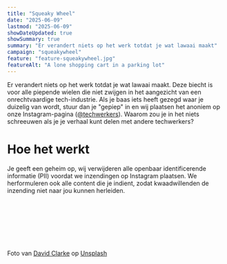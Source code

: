```yaml
---
title: "Squeaky Wheel"
date: "2025-06-09"
lastmod: "2025-06-09"
showDateUpdated: true
showSummary: true
summary: "Er verandert niets op het werk totdat je wat lawaai maakt"
campaign: "squeakywheel"
feature: "feature-squeakywheel.jpg"
featureAlt: "A lone shopping cart in a parking lot"
---
```


Er verandert niets op het werk totdat je wat lawaai maakt. Deze biecht is voor alle piepende wielen die niet zwijgen in het aangezicht van een onrechtvaardige tech-industrie. Als je baas iets heeft gezegd waar je duizelig van wordt, stuur dan je "gepiep" in en wij plaatsen het anoniem op onze Instagram-pagina ([@techwerkers](https://instagram.com/techwerkers/)). Waarom zou je in het niets schreeuwen als je je verhaal kunt delen met andere techwerkers?

# Hoe het werkt

Je geeft een geheim op, wij verwijderen alle openbaar identificerende informatie (PII) voordat we inzendingen op Instagram plaatsen. We herformuleren ook alle content die je indient, zodat kwaadwillenden de inzending niet naar jou kunnen herleiden.

<iframe data-tally-src="https://tally.so/embed/meob7e?alignLeft=1&hideTitle=1&transparentBackground=1&dynamicHeight=1" loading="lazy" width="100%" height="100" frameborder="0" marginheight="0" marginwidth="0" title="Squeaky wheel confessionals"></iframe>
<script>var d=document,w="https://tally.so/widgets/embed.js",v=function(){"undefined"!=typeof Tally?Tally.loadEmbeds():d.querySelectorAll("iframe[data-tally-src]:not([src])").forEach((function(e){e.src=e.dataset.tallySrc}))};if("undefined"!=typeof Tally)v();else if(d.querySelector('script[src="'+w+'"]')==null){var s=d.createElement("script");s.src=w,s.onload=v,s.onerror=v,d.body.appendChild(s);}</script>

Foto van [David Clarke](https://unsplash.com/@thethinblackframe?utm_content=creditCopyText&utm_medium=referral&utm_source=unsplash) op [Unsplash](https://unsplash.com/photos/gray-shopping-cart-wQSe8GKVKoE?utm_content=creditCopyText&utm_medium=referral&utm_source=unsplash")
